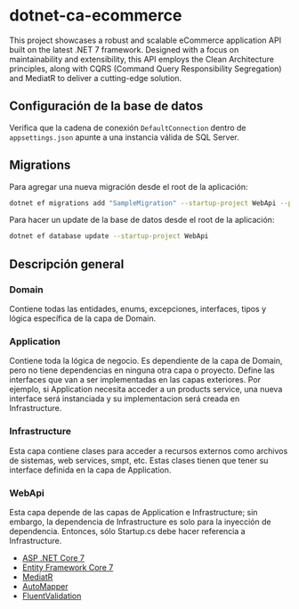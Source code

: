 # dotnet-ca-ecommerce
This project showcases a robust and scalable eCommerce application API built on the latest .NET 7 framework. Designed with a focus on maintainability and extensibility, this API employs the Clean Architecture principles, along with CQRS (Command Query Responsibility Segregation) and MediatR to deliver a cutting-edge solution.

## Configuración de la base de datos

Verifica que la cadena de conexión `DefaultConnection` dentro de `appsettings.json` apunte a una instancia válida de SQL Server.

## Migrations

Para agregar una nueva migración desde el root de la aplicación:

```sh
dotnet ef migrations add "SampleMigration" --startup-project WebApi --project Infrastructure --output-dir Persistence\Migrations
```

Para hacer un update de la base de datos desde el root de la aplicación:

```sh
dotnet ef database update --startup-project WebApi
```

## Descripción general

### Domain
Contiene todas las entidades, enums, excepciones, interfaces, tipos y lógica específica de la capa de Domain.

### Application
Contiene toda la lógica de negocio. Es dependiente de la capa de Domain, pero no tiene dependencias en ninguna otra capa o proyecto. Define las interfaces que van a ser implementadas en las capas exteriores. Por ejemplo, si Application necesita acceder a un products service, una nueva interface será instanciada y su implementacion será creada en Infrastructure.

### Infrastructure
Esta capa contiene clases para acceder a recursos externos como archivos de sistemas, web services, smpt, etc. Estas clases tienen que tener su interface definida en la capa de Application.

### WebApi
Esta capa depende de las capas de Application e Infrastructure; sin embargo, la dependencia de Infrastructure es solo para la inyección de dependencia. Entonces, sólo Startup.cs debe hacer referencia a Infrastructure.

- [ASP .NET Core 7](https://learn.microsoft.com/en-us/aspnet/core/introduction-to-aspnet-core?view=aspnetcore-7.0)
- [Entity Framework Core 7](https://learn.microsoft.com/en-us/ef/core/)
- [MediatR](https://github.com/jbogard/MediatR)
- [AutoMapper](https://automapper.org/)
- [FluentValidation](https://docs.fluentvalidation.net/en/latest/)


